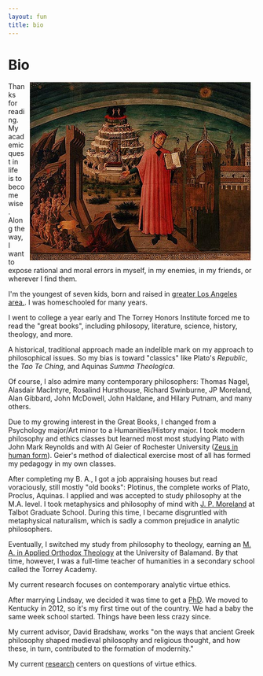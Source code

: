 ```yaml
---
layout: fun
title: bio
---
```


# Bio #

<img src="/img/dante3.jpg" alt="Dante showing italy" align="right" hspace="10">

Thanks for reading. My academic quest in life is to become wise. Along the way, I want to expose rational and moral errors in myself, in my enemies, in my friends, or wherever I find them.

I'm the youngest of seven kids, born and raised in [greater Los Angeles area.](https://screen.yahoo.com/californians-drama-off-405-000000032.html). I was homeschooled for many years. 
 
I went to college a year early and The Torrey Honors Institute forced me to read the "great books", including philosopy, literature, science, history, theology, and more. 

A historical, traditional approach made an indelible mark on my approach to philosophical issues. So my bias is toward "classics" like Plato's *Republic*, the *Tao Te Ching*, and Aquinas *Summa Theologica*. 

Of course, I also admire many contemporary philosophers: Thomas Nagel, Alasdair MacIntyre, Rosalind Hursthouse, Richard Swinburne, JP Moreland, Alan Gibbard, John McDowell, John Haldane, and Hilary Putnam, and many others. 

Due to my growing interest in the Great Books, I changed from a Psychology major/Art minor to a Humanities/History major. I took modern philosophy and ethics classes but learned most most studying Plato with John Mark Reynolds and with Al Geier of Rochester University ([Zeus in human form](http://www.ratemyprofessors.com/ShowRatings.jsp?tid=190830)). Geier's method of dialectical exercise most of all has formed my pedagogy in my own classes. 

After completing my B. A., I got a job appraising houses but read voraciously, still mostly "old books": Plotinus, the complete works of Plato, Proclus, Aquinas. I applied and was accepted to study philosophy at the M.A. level. I took metaphysics and philosophy of mind with [J. P. Moreland](http://www.jpmoreland.com/) at Talbot Graduate School. During this time, I became disgruntled with metaphysical naturalism, which is sadly a common prejudice in analytic philosophers.

Eventually, I switched my study from philosophy to theology, earning an [M. A. in Applied Orthodox Theology](http://www.antiochian.org/studies/st-stephens-ma-program) at the University of Balamand.  By that time, however, I was a full-time teacher of humanities in a secondary school called the Torrey Academy. 

My current research focuses on contemporary analytic virtue ethics. 
 
After marrying Lindsay, we decided it was time to get a [PhD](http://keithbuhler.github.io/fun/phd). We moved to Kentucky in 2012, so it's my first time out of the country. We had a baby the same week school started. Things have been less crazy since. 
 
My current advisor, David Bradshaw, works "on the ways that ancient Greek philosophy shaped medieval philosophy and religious thought, and how these, in turn, contributed to the formation of modernity." 

My current [research](/research) centers on questions of virtue ethics. 
